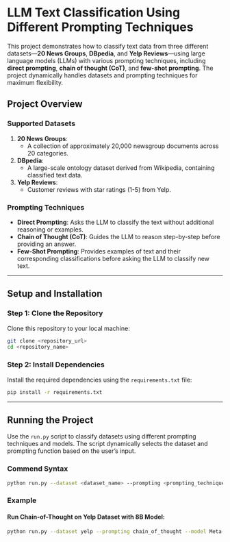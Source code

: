 # LLM Text Classification Using Different Prompting Techniques

This project demonstrates how to classify text data from three different datasets—**20 News Groups**, **DBpedia**, and **Yelp Reviews**—using large language models (LLMs) with various prompting techniques, including **direct prompting**, **chain of thought (CoT)**, and **few-shot prompting**. The project dynamically handles datasets and prompting techniques for maximum flexibility.

## Project Overview

### Supported Datasets
1. **20 News Groups**:
   - A collection of approximately 20,000 newsgroup documents across 20 categories.
2. **DBpedia**:
   - A large-scale ontology dataset derived from Wikipedia, containing classified text data.
3. **Yelp Reviews**:
   - Customer reviews with star ratings (1-5) from Yelp.

### Prompting Techniques
- **Direct Prompting**: Asks the LLM to classify the text without additional reasoning or examples.
- **Chain of Thought (CoT)**: Guides the LLM to reason step-by-step before providing an answer.
- **Few-Shot Prompting**: Provides examples of text and their corresponding classifications before asking the LLM to classify new text.

---

## Setup and Installation

### Step 1: Clone the Repository
Clone this repository to your local machine:
```bash
git clone <repository_url>
cd <repository_name>
```

### Step 2: Install Dependencies

Install the required dependencies using the `requirements.txt` file:

```bash
pip install -r requirements.txt
```

---

## Running the Project

Use the ```run.py``` script to classify datasets using different prompting techniques and models. The script dynamically selects the dataset and prompting function based on the user’s input.

### Commend Syntax
```bash
python run.py --dataset <dataset_name> --prompting <prompting_technique> --model <model_name>
```

### Example

#### Run Chain-of-Thought on Yelp Dataset with 8B Model:
```bash
python run.py --dataset yelp --prompting chain_of_thought --model Meta-Llama-3.1-8B-Instruct
```



